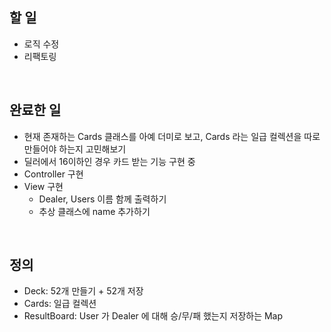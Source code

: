 ## 할 일
- 로직 수정
- 리팩토링

<br/>

## 완료한 일
- 현재 존재하는 Cards 클래스를 아예 더미로 보고, Cards 라는 일급 컬렉션을 따로 만들어야 하는지 고민해보기
- 딜러에서 16이하인 경우 카드 받는 기능 구현 중
- Controller 구현
- View 구현
    - Dealer, Users 이름 함께 출력하기
    - 추상 클래스에 name 추가하기

<br/>

## 정의
- Deck: 52개 만들기 + 52개 저장
- Cards: 일급 컬렉션
- ResultBoard: User 가 Dealer 에 대해 승/무/패 했는지 저장하는 Map